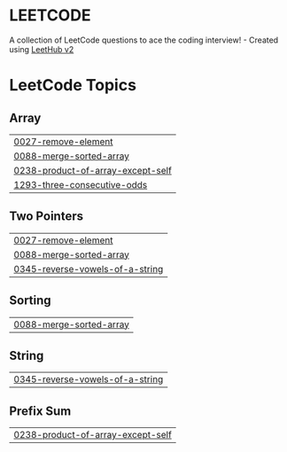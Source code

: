 # LEETCODE
A collection of LeetCode questions to ace the coding interview! - Created using [LeetHub v2](https://github.com/arunbhardwaj/LeetHub-2.0)

<!---LeetCode Topics Start-->
# LeetCode Topics
## Array
|  |
| ------- |
| [0027-remove-element](https://github.com/mahmoud1512/LEETCODE/tree/master/0027-remove-element) |
| [0088-merge-sorted-array](https://github.com/mahmoud1512/LEETCODE/tree/master/0088-merge-sorted-array) |
| [0238-product-of-array-except-self](https://github.com/mahmoud1512/LEETCODE/tree/master/0238-product-of-array-except-self) |
| [1293-three-consecutive-odds](https://github.com/mahmoud1512/LEETCODE/tree/master/1293-three-consecutive-odds) |
## Two Pointers
|  |
| ------- |
| [0027-remove-element](https://github.com/mahmoud1512/LEETCODE/tree/master/0027-remove-element) |
| [0088-merge-sorted-array](https://github.com/mahmoud1512/LEETCODE/tree/master/0088-merge-sorted-array) |
| [0345-reverse-vowels-of-a-string](https://github.com/mahmoud1512/LEETCODE/tree/master/0345-reverse-vowels-of-a-string) |
## Sorting
|  |
| ------- |
| [0088-merge-sorted-array](https://github.com/mahmoud1512/LEETCODE/tree/master/0088-merge-sorted-array) |
## String
|  |
| ------- |
| [0345-reverse-vowels-of-a-string](https://github.com/mahmoud1512/LEETCODE/tree/master/0345-reverse-vowels-of-a-string) |
## Prefix Sum
|  |
| ------- |
| [0238-product-of-array-except-self](https://github.com/mahmoud1512/LEETCODE/tree/master/0238-product-of-array-except-self) |
<!---LeetCode Topics End-->